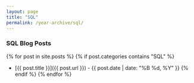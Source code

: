 ```yaml
---
layout: page
title: "SQL"
permalink: /year-archive/sql/
---
```


### SQL Blog Posts
{% for post in site.posts %}
  {% if post.categories contains "SQL" %}
  - [{{ post.title }}]({{ post.url }}) - {{ post.date | date: "%B %d, %Y" }}
  {% endif %}
{% endfor %}